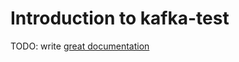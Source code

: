 # Introduction to kafka-test

TODO: write [great documentation](http://jacobian.org/writing/what-to-write/)
